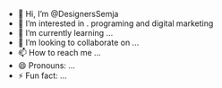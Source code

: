 - 👋 Hi, I’m @DesignersSemja
- 👀 I’m interested in . programing and digital  marketing
- 🌱 I’m currently learning ... 
- 💞️ I’m looking to collaborate on ...
- 📫 How to reach me ...
- 😄 Pronouns: ...
- ⚡ Fun fact: ...

<!---
DesignersSemja/DesignersSemja is a ✨ special ✨ repository because its `README.md` (this file) appears on your GitHub profile.
You can click the Preview link to take a look at your changes.
--->
